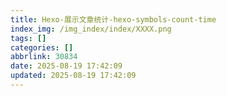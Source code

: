 ```yaml
---
title: Hexo-展示文章统计-hexo-symbols-count-time
index_img: /img_index/index/XXXX.png
tags: []
categories: []
abbrlink: 30834
date: 2025-08-19 17:42:09
updated: 2025-08-19 17:42:09
---
```

